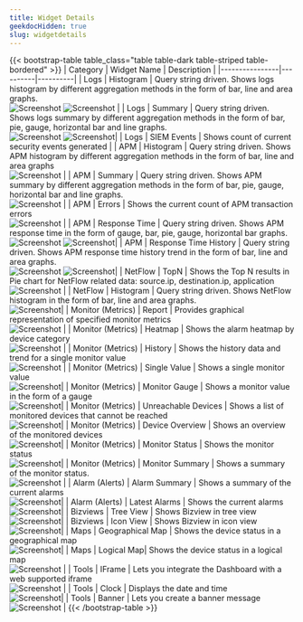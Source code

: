 ```yaml
---
title: Widget Details
geekdocHidden: true
slug: widgetdetails
---
```



{{< bootstrap-table table_class="table table-dark table-striped table-bordered" >}}
| Category          | Widget Name     | Description    |
|----------------|----------|----------|
| Logs           | Histogram     | Query string driven. Shows logs histogram by different aggregation methods in the form of bar, line and area graphs.<br> ![Screenshot](/cloud_vista/dashboards/Images/histogram.png)  ![Screenshot](/cloud_vista/dashboards/Images/histogram2.png)     |
| Logs | Summary | Query string driven. Shows logs summary by different aggregation methods in the form of bar, pie, gauge, horizontal bar and line graphs. <br> ![Screenshot](/cloud_vista/dashboards/Images/summary.png) ![Screenshot](/cloud_vista/dashboards/Images/logsummary.png)|
| Logs | SIEM Events | Shows count of current security events generated |
| APM | Histogram | Query string driven. Shows APM histogram by different aggregation methods in the form of bar, line and area graphs <br> ![Screenshot](/cloud_vista/dashboards/Images/apmhistogram.png) |
| APM | Summary | Query string driven. Shows APM summary by different aggregation methods in the form of bar, pie, gauge, horizontal bar and line graphs. <br> ![Screenshot](/cloud_vista/dashboards/Images/apmsummary.png) |
| APM | Errors | Shows the current count of APM transaction errors <br> ![Screenshot](/cloud_vista/dashboards/Images/apmerrors.png) |
| APM | Response Time | Query string driven. Shows APM response time in the form of gauge, bar, pie, gauge, horizontal bar graphs. <br> ![Screenshot](/cloud_vista/dashboards/Images/apmresponse.png) ![Screenshot](/cloud_vista/dashboards/Images/apmresponse2.png)|
| APM | Response Time History | Query string driven. Shows APM response time history trend in the form of bar, line and area graphs. <br> ![Screenshot](/cloud_vista/dashboards/Images/apmhistory.png) ![Screenshot](/cloud_vista/dashboards/Images/apmhistory2.png)|
| NetFlow | TopN | Shows the Top N results in Pie chart for NetFlow related data: source.ip, destination.ip, application <br> ![Screenshot](/cloud_vista/dashboards/Images/topn.png) |
| NetFlow | Histogram | Query string driven. Shows NetFlow histogram in the form of bar, line and area graphs. <br> ![Screenshot](/cloud_vista/dashboards/Images/netflowhistogram.png)|
| Monitor (Metrics) | Report | Provides graphical representation of specified monitor metrics <br> ![Screenshot](/cloud_vista/dashboards/Images/monitorreport.png) |
| Monitor (Metrics) | Heatmap | Shows the alarm heatmap by device category <br> ![Screenshot](/cloud_vista/dashboards/Images/monitorheatmap.png) |
| Monitor (Metrics) | History | Shows the history data and trend for a single monitor value <br> ![Screenshot](/cloud_vista/dashboards/Images/monitorhistory.png) |
| Monitor (Metrics) | Single Value | Shows a single monitor value <br> ![Screenshot](/cloud_vista/dashboards/Images/monitorsv.png)|
| Monitor (Metrics) | Monitor Gauge | Shows a monitor value in the form of a gauge <br> ![Screenshot](/cloud_vista/dashboards/Images/monitorgauge.png)|
| Monitor (Metrics) | Unreachable Devices | Shows a list of monitored devices that cannot be reached <br> ![Screenshot](/cloud_vista/dashboards/Images/monitorud.png)|
| Monitor (Metrics) | Device Overview | Shows an overview of the monitored devices <br> ![Screenshot](/cloud_vista/dashboards/Images/monitordo.png)|
| Monitor (Metrics) | Monitor Status | Shows the monitor status <br> ![Screenshot](/cloud_vista/dashboards/Images/monitorstatus.png)|
| Monitor (Metrics) | Monitor Summary | Shows a summary of the monitor status. <br> ![Screenshot](/cloud_vista/dashboards/Images/monitorsummary.png) |
| Alarm (Alerts) | Alarm Summary | Shows a summary of the current alarms <br> ![Screenshot](/cloud_vista/dashboards/Images/alarmsummary.png)|
| Alarm (Alerts) | Latest Alarms | Shows the current alarms <br> ![Screenshot](/cloud_vista/dashboards/Images/latestalarms.png)|
| Bizviews | Tree View | Shows Bizview in tree view <br> ![Screenshot](/cloud_vista/dashboards/Images/bizviewtree.png)|
| Bizviews | Icon View | Shows Bizview in icon view <br> ![Screenshot](/cloud_vista/dashboards/Images/bizviewicon.png)|
| Maps | Geographical Map | Shows the device status in a geographical map <br> ![Screenshot](/cloud_vista/dashboards/Images/geomap.png)|
| Maps | Logical Map| Shows the device status in a logical map  <br> ![Screenshot](/cloud_vista/dashboards/Images/logmap.png)  |
| Tools | IFrame | Lets you integrate the Dashboard with a web supported iframe <br> ![Screenshot](/cloud_vista/dashboards/Images/iframe.png) |
| Tools | Clock | Displays the date and time <br> ![Screenshot](/cloud_vista/dashboards/Images/clock.png)|
| Tools | Banner | Lets you create a banner message <br> ![Screenshot](/cloud_vista/dashboards/Images/banner.png) |
{{< /bootstrap-table >}}
